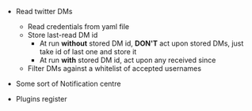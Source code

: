 * Read twitter DMs
	* Read credentials from yaml file
	* Store last-read DM id
		* At run **without** stored DM id, **DON'T** act upon stored DMs, just take id of last one and store it
		* At run **with** stored DM id, act upon any received since
	* Filter DMs against a whitelist of accepted usernames

* Some sort of Notification centre
* Plugins register 
